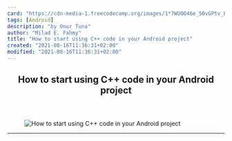 ```yaml
---
card: "https://cdn-media-1.freecodecamp.org/images/1*7WUOO46e_50vGPtv_BZmiQ.png"
tags: [Android]
description: "by Onur Tuna"
author: "Milad E. Fahmy"
title: "How to start using C++ code in your Android project"
created: "2021-08-16T11:36:31+02:00"
modified: "2021-08-16T11:36:31+02:00"
---
```

<div class="site-wrapper">
<main id="site-main" class="site-main outer">
<div class="inner">
<article class="post-full post tag-android tag-mobile-app-development tag-tech tag-programming tag-technology ">
<header class="post-full-header">
<h1 class="post-full-title">How to start using C++ code in your Android project</h1>
</header>
<figure class="post-full-image">
<picture>
<source media="(max-width: 700px)" sizes="1px" srcset="data:image/gif;base64,R0lGODlhAQABAIAAAAAAAP///yH5BAEAAAAALAAAAAABAAEAAAIBRAA7 1w">
<source media="(min-width: 701px)" sizes="(max-width: 800px) 400px,
(max-width: 1170px) 700px,
1400px" srcset="https://cdn-media-1.freecodecamp.org/images/1*7WUOO46e_50vGPtv_BZmiQ.png 300w,
https://cdn-media-1.freecodecamp.org/images/1*7WUOO46e_50vGPtv_BZmiQ.png 600w,
https://cdn-media-1.freecodecamp.org/images/1*7WUOO46e_50vGPtv_BZmiQ.png 1000w,
https://cdn-media-1.freecodecamp.org/images/1*7WUOO46e_50vGPtv_BZmiQ.png 2000w">
<img onerror="this.style.display='none'" src="https://cdn-media-1.freecodecamp.org/images/1*7WUOO46e_50vGPtv_BZmiQ.png" alt="How to start using C++ code in your Android project">
</picture>
</figure>
<section class="post-full-content">
<div class="post-content medium-migrated-article">
</div>
<hr>
</section>
</article>
</div>
</main>
</div>
<!-- Google Tag Manager (noscript) -->
<!-- End Google Tag Manager (noscript) -->
